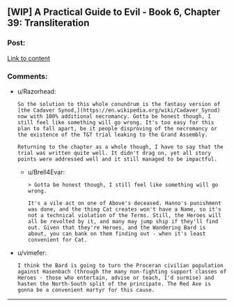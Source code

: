 ## [WIP] A Practical Guide to Evil - Book 6, Chapter 39: Transliteration

### Post:

[Link to content](https://practicalguidetoevil.wordpress.com/2020/06/30/chapter-39)

### Comments:

- u/Razorhead:
  ```
  So the solution to this whole conundrum is the fantasy version of [the Cadaver Synod,](https://en.wikipedia.org/wiki/Cadaver_Synod) now with 100% additional necromancy. Gotta be honest though, I still feel like something will go wrong. It's too easy for this plan to fall apart, be it people disproving of the necromancy or the existence of the T&T trial leaking to the Grand Assembly.

  Returning to the chapter as a whole though, I have to say that the trial was written quite well. It didn't drag on, yet all story points were addressed well and it still managed to be impactful.
  ```

  - u/Brell4Evar:
    ```
    > Gotta be honest though, I still feel like something will go wrong.

    It's a vile act on one of Above's deceased. Hanno's punishment was done, and the thing Cat creates won't have a Name, so it's not a technical violation of the Terms. Still, the Heroes will all be revolted by it, and many may jump ship if they'll find out. Given that they're Heroes, and the Wandering Bard is about, you can bank on them finding out - when it's least convenient for Cat.
    ```

- u/vimefer:
  ```
  I think the Bard is going to turn the Proceran civilian population against Hasenbach (through the many non-fighting support classes of Heroes - those who entertain, advise or teach, I'd surmise) and hasten the North-South split of the principate. The Red Axe is gonna be a convenient martyr for this cause.
  ```

---

